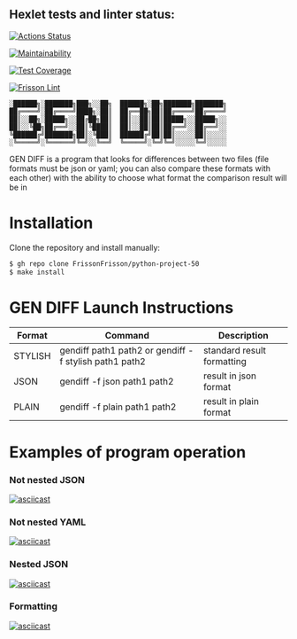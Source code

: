 


## Hexlet tests and linter status:

[![Actions Status](https://github.com/FrissonFrisson/python-project-50/workflows/hexlet-check/badge.svg)](https://github.com/FrissonFrisson/python-project-50/actions)

[![Maintainability](https://api.codeclimate.com/v1/badges/678c5be549e7e79148fc/maintainability)](https://codeclimate.com/github/FrissonFrisson/python-project-50/maintainability)

[![Test Coverage](https://api.codeclimate.com/v1/badges/678c5be549e7e79148fc/test_coverage)](https://codeclimate.com/github/FrissonFrisson/python-project-50/test_coverage)

[![Frisson Lint](https://github.com/FrissonFrisson/python-project-50/actions/workflows/check_lint.yml/badge.svg)](https://github.com/FrissonFrisson/python-project-50/actions/workflows/check_lint.yml)

```
░██████╗░███████╗███╗░░██╗  ██████╗░██╗███████╗███████╗
██╔════╝░██╔════╝████╗░██║  ██╔══██╗██║██╔════╝██╔════╝
██║░░██╗░█████╗░░██╔██╗██║  ██║░░██║██║█████╗░░█████╗░░
██║░░╚██╗██╔══╝░░██║╚████║  ██║░░██║██║██╔══╝░░██╔══╝░░
╚██████╔╝███████╗██║░╚███║  ██████╔╝██║██║░░░░░██║░░░░░
░╚═════╝░╚══════╝╚═╝░░╚══╝  ╚═════╝░╚═╝╚═╝░░░░░╚═╝░░░░░
```

GEN DIFF is a program that looks for differences between two files (file formats must be json or yaml; you can also compare these formats with each other) with the ability to choose what format the comparison result will be in

# Installation

Clone the repository and install manually:

```bash
$ gh repo clone FrissonFrisson/python-project-50
$ make install
```

# GEN DIFF Launch Instructions


| Format| Command                        | Description                                              |
|------|--------------------------------|--------------------------------------------------------- |
| STYLISH | gendiff path1 path2 or gendiff -f stylish path1 path2 |standard result formatting|
| JSON  | gendiff -f json path1 path2 |result in json format|
| PLAIN | gendiff -f plain path1 path2 |result in plain format|

# Examples of program operation

### Not nested JSON
[![asciicast](https://asciinema.org/a/WeZ6UAxTIVTtu1LPFz5p4dKpv.svg)](https://asciinema.org/a/WeZ6UAxTIVTtu1LPFz5p4dKpv)

### Not nested YAML
[![asciicast](https://asciinema.org/a/dY1gknXdeb5Jqm2cnDqesVSi7.svg)](https://asciinema.org/a/dY1gknXdeb5Jqm2cnDqesVSi7)

### Nested JSON
[![asciicast](https://asciinema.org/a/NMqKBoxZkYSZDm6HV0v4Yi8g1.svg)](https://asciinema.org/a/NMqKBoxZkYSZDm6HV0v4Yi8g1)

### Formatting
[![asciicast](https://asciinema.org/a/89w2yX5CtzOz7mFunfTeNSMq3.svg)](https://asciinema.org/a/89w2yX5CtzOz7mFunfTeNSMq3)
